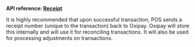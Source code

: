 <strong>API reference: <a href="/resources/api_reference/#send-receipt">Receipt</a></strong>

It is highly recommended that upon successful transaction, POS sends a receipt number (unique to the transaction) back to Oxipay. Oxipay will store this internally and will use it for reconciling transactions. It will also be used for processing adjustments on transactions.